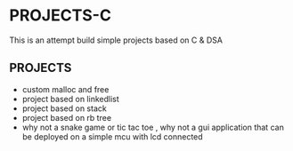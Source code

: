 # PROJECTS-C
This is an attempt build simple projects based on C &amp; DSA


## PROJECTS

- custom malloc and free
- project based on linkedlist
- project based on stack
- project based on rb tree
- why not a snake game or tic tac toe , why not  a gui application that can be deployed on a simple mcu with lcd connected 
